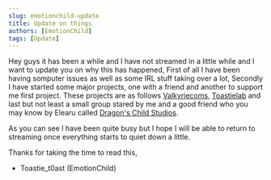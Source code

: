 ```yaml
---
slug: emotionchild-update
title: Update on things
authors: [EmotionChild]
tags: [Update]
---
```


Hey guys it has been a while and I have not streamed in a little while and I want to update you on why this has happened, First of all I have been having somputer issues as well as some IRL stuff taking over a lot, Secondly I have started some major projects, one with a friend and another to support me first project. These projects are as follows [Valkyriecoms](https://valkyriecoms.com), [Toastielab](https://toastielab.dev) and last but not least a small group stared by me and a good friend who you may know by Elearu called [Dragon's Child Studios](https://dragonschildstudios).

As you can see I have been quite busy but I hope I will be able to return to streaming once everything starts to quiet down a little.

Thanks for taking the time to read this,
- Toastie_t0ast (EmotionChild)